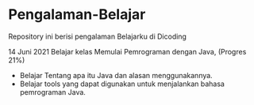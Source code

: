 # Pengalaman-Belajar
Repository ini berisi pengalaman Belajarku di Dicoding

14 Juni 2021
Belajar kelas Memulai Pemrograman dengan Java, (Progres 21%)
 * Belajar Tentang apa itu Java dan alasan menggunakannya.
 * Belajar tools yang dapat digunakan untuk menjalankan bahasa pemrograman Java.
